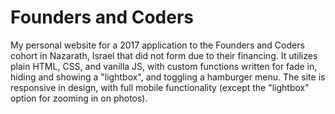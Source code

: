 # Founders and Coders
My personal website for a 2017 application to the Founders and Coders cohort in Nazarath, Israel that did not form due to their financing. It utilizes plain HTML, CSS, and vanilla JS, with custom functions written for fade in, hiding and showing a "lightbox", and toggling a hamburger menu. The site is responsive in design, with full mobile functionality (except the "lightbox" option for zooming in on photos).